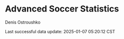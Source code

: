 # Advanced Soccer Statistics
Denis Ostroushko

<!-- gfm -->

Last successful data update: 2025-01-07 05:20:12 CST
